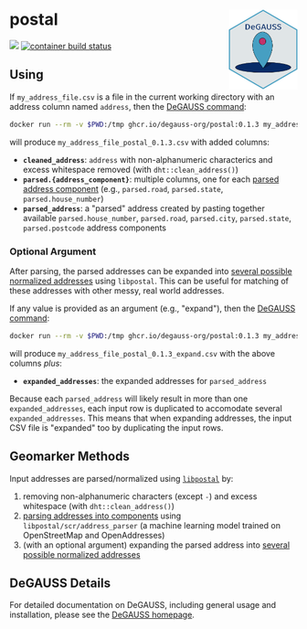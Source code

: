 # postal <a href='https://degauss.org'><img src='https://github.com/degauss-org/degauss_hex_logo/raw/main/PNG/degauss_hex.png' align='right' height='138.5' /></a>

[![](https://img.shields.io/github/v/release/degauss-org/postal?color=469FC2&label=version&sort=semver)](https://github.com/degauss-org/postal/releases)
[![container build status](https://github.com/degauss-org/postal/workflows/build-deploy-release/badge.svg)](https://github.com/degauss-org/postal/actions/workflows/build-deploy-release.yaml)

## Using

If `my_address_file.csv` is a file in the current working directory with an address column named `address`, then the [DeGAUSS command](https://degauss.org/using_degauss.html#DeGAUSS_Commands):

```sh
docker run --rm -v $PWD:/tmp ghcr.io/degauss-org/postal:0.1.3 my_address_file.csv
```

will produce `my_address_file_postal_0.1.3.csv` with added columns:

- **`cleaned_address`**: `address` with non-alphanumeric characterics and excess whitespace removed (with `dht::clean_address()`)
- **`parsed.{address_component}`**: multiple columns, one for each [parsed address component](https://github.com/openvenues/libpostal#parser-labels) (e.g., `parsed.road`, `parsed.state`, `parsed.house_number`)
- **`parsed_address`**: a "parsed" address created by pasting together available `parsed.house_number`, `parsed.road`, `parsed.city`, `parsed.state`, `parsed.postcode` address components

### Optional Argument

After parsing, the parsed addresses can be expanded into [several possible normalized addresses](https://github.com/openvenues/libpostal#examples-of-normalization) using `libpostal`.  This can be useful for matching of these addresses with other messy, real world addresses.

If any value is provided as an argument (e.g., "expand"), then the [DeGAUSS command](https://degauss.org/using_degauss.html#DeGAUSS_Commands):

```sh
docker run --rm -v $PWD:/tmp ghcr.io/degauss-org/postal:0.1.3 my_address_file.csv expand
```

will produce `my_address_file_postal_0.1.3_expand.csv` with the above columns *plus*:

- **`expanded_addresses`**: the expanded addresses for `parsed_address`

Because each `parsed_address` will likely result in more than one `expanded_addresses`, each input row is duplicated to accomodate several `expanded_addresses`. This means that when expanding addresses, the input CSV file is "expanded" too by duplicating the input rows.

## Geomarker Methods

Input addresses are parsed/normalized using [`libpostal`](https://github.com/openvenues/libpostal) by:

1. removing non-alphanumeric characters (except `-`) and excess whitespace (with `dht::clean_address()`)
2. [parsing addresses into components](https://github.com/openvenues/libpostal#examples-of-parsing) using `libpostal/scr/address_parser` (a machine learning model trained on OpenStreetMap and OpenAddresses)
3. (with an optional argument) expanding the parsed address into [several possible normalized addresses](https://github.com/openvenues/libpostal#examples-of-normalization)

## DeGAUSS Details

For detailed documentation on DeGAUSS, including general usage and installation, please see the [DeGAUSS homepage](https://degauss.org).
